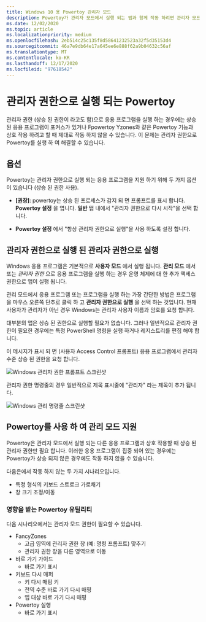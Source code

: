 ```yaml
---
title: Windows 10 용 Powertoy 관리자 모드
description: Powertoy가 관리자 모드에서 실행 되는 앱과 함께 작동 하려면 관리자 모드 에서도 Powertoy를 실행 해야 합니다.
ms.date: 12/02/2020
ms.topic: article
ms.localizationpriority: medium
ms.openlocfilehash: 2eb514c25c135f8d58641232523a32f5d35153d4
ms.sourcegitcommit: 46a7e9db64e17a645ee6e888f62a9b04632c56af
ms.translationtype: MT
ms.contentlocale: ko-KR
ms.lasthandoff: 12/17/2020
ms.locfileid: "97618542"
---
```

# <a name="powertoys-running-with-administrator-elevated-permissions"></a>관리자 권한으로 실행 되는 Powertoy

관리자 권한 (상승 된 권한이 라고도 함)으로 응용 프로그램을 실행 하는 경우에는 상승 된 응용 프로그램이 포커스가 있거나 Fpowertoy Yzones와 같은 Powertoy 기능과 상호 작용 하려고 할 때 제대로 작동 하지 않을 수 있습니다. 이 문제는 관리자 권한으로 Powertoy를 실행 하 여 해결할 수 있습니다.

## <a name="options"></a>옵션

Powertoy는 관리자 권한으로 실행 되는 응용 프로그램을 지원 하기 위해 두 가지 옵션이 있습니다 (상승 된 권한 사용).

- **[권장]**: powertoy는 상승 된 프로세스가 감지 되 면 프롬프트를 표시 합니다. **Powertoy 설정** 을 엽니다. **일반** 탭 내에서 "관리자 권한으로 다시 시작"을 선택 합니다.

- **Powertoy 설정** 에서 "항상 관리자 권한으로 실행"을 사용 하도록 설정 합니다.

## <a name="run-as-administrator-elevated-processes-explained"></a>관리자 권한으로 실행 된 관리자 권한으로 실행

Windows 응용 프로그램은 기본적으로 **사용자 모드** 에서 실행 됩니다. **관리 모드** 에서 또는 *관리자 권한* 으로 응용 프로그램을 실행 하는 경우 운영 체제에 대 한 추가 액세스 권한으로 앱이 실행 됩니다.

관리 모드에서 응용 프로그램 또는 프로그램을 실행 하는 가장 간단한 방법은 프로그램을 마우스 오른쪽 단추로 클릭 하 고 **관리자 권한으로 실행** 을 선택 하는 것입니다. 현재 사용자가 관리자가 아닌 경우 Windows는 관리자 사용자 이름과 암호를 요청 합니다.

대부분의 앱은 상승 된 권한으로 실행할 필요가 없습니다. 그러나 일반적으로 관리자 권한이 필요한 경우에는 특정 PowerShell 명령을 실행 하거나 레지스트리를 편집 해야 합니다.

이 메시지가 표시 되 면 (사용자 Access Control 프롬프트) 응용 프로그램에서 관리자 수준 상승 된 권한을 요청 합니다.

![Windows 관리자 권한 프롬프트 스크린샷](../images/pt-admin-prompt.png)

관리자 권한 명령줄의 경우 일반적으로 제목 표시줄에 "관리자" 라는 제목이 추가 됩니다.

![Windows 관리 명령줄 스크린샷](../images/pt-admin-terminal.png)

## <a name="support-for-admin-mode-with-powertoys"></a>Powertoy를 사용 하 여 관리 모드 지원

Powertoy은 관리자 모드에서 실행 되는 다른 응용 프로그램과 상호 작용할 때 상승 된 관리자 권한만 필요 합니다. 이러한 응용 프로그램이 집중 되어 있는 경우에는 Powertoy가 상승 되지 않은 경우에도 작동 하지 않을 수 있습니다.

다음은에서 작동 하지 않는 두 가지 시나리오입니다.

- 특정 형식의 키보드 스트로크 가로채기
- 창 크기 조정/이동

### <a name="affected-powertoys-utilities"></a>영향을 받는 Powertoy 유틸리티

다음 시나리오에서는 관리자 모드 권한이 필요할 수 있습니다.

- FancyZones
  - 고급 영역에 관리자 권한 창 (예: 명령 프롬프트) 맞추기
  - 관리자 권한 창을 다른 영역으로 이동
- 바로 가기 가이드
  - 바로 가기 표시
- 키보드 다시 매퍼
  - 키 다시 매핑 키
  - 전역 수준 바로 가기 다시 매핑
  - 앱 대상 바로 가기 다시 매핑
- Powertoy 실행
  - 바로 가기 표시
